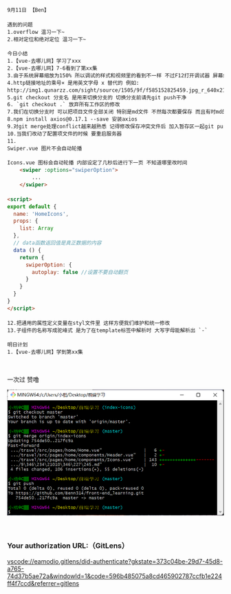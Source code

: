 ```html
9月11日 【Ben】

遇到的问题
1.overflow 温习一下~
2.相对定位和绝对定位 温习一下~

今日小结
1.【vue-去哪儿网】学习了xxx
2.【vue-去哪儿网】7-6看到了第xx集
3.由于系统屏幕缩放为150% 所以调试的样式和视频里的看到不一样 不过F12打开调试器 屏幕缩放就会变回100% 显示正常
4.http链接地址的乘号× 是用英文字母 x 替代的 例如: 
http://img1.qunarzz.com/sight/source/1505/9f/f585152825459.jpg_r_640x214_5d46e4cc.jpg
5.git checkout 分支名 是用来切换分支的 切换分支前请先git push干净
6. `git checkout .` 放弃所有工作区的修改 
7.我们在切换分支时 可以把项目文件全部关闭 特别是md文件 不然每次都要保存 而且有时md的asset文件会消失不见 图片加载不出
8.npm install axios@0.17.1 --save 安装axios
9.对git merge处理conflict越来越熟悉 记得修改保存冲突文件后 加入暂存区一起git push呀！
10.当我们改动了配置项文件的时候 要重启服务器
11.
Swiper.vue 图片不会自动轮播

Icons.vue 图标会自动轮播 内部设定了几秒后进行下一页 不知道哪里改时间
    <swiper :options="swiperOption">
        ...
    </swiper>

<script>
export default {
  name: 'HomeIcons',
  props: {
    list: Array
  },
  // data函数返回值是真正数据的内容
  data () {
    return {
      swiperOption: {
        autoplay: false	//设置不要自动翻页
      }
    }
  }
}
</script>

12.把通用的属性定义变量在styl文件里 这样方便我们维护和统一修改
13.子组件的名称写成驼峰式 是为了在template标签中解析时 大写字母能解析出 `-`  

明日计划
1.【vue-去哪儿网】学到第xx集
```

​	

一次过 赞噜

![image-20220911150731889](9月11日.assets/image-20220911150731889.png)

​	

### Your authorization URL:（GitLens）

[vscode://eamodio.gitlens/did-authenticate?gkstate=373c04be-29d7-45d8-a765-74d37b5ae72a&windowId=1&code=596b485075a8cd465902787ccfb1e224ff4f7ccd&referrer=gitlens](vscode://eamodio.gitlens/did-authenticate?gkstate=373c04be-29d7-45d8-a765-74d37b5ae72a&windowId=1&code=596b485075a8cd465902787ccfb1e224ff4f7ccd&referrer=gitlens)

